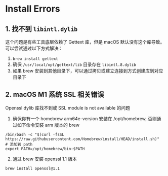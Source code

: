 # Install Errors

## 1. 找不到 `libintl.dylib`

这个问题是有些工具底层依赖了 Gettext 库，但是 macOS 默认没有这个库导致。可以尝试通过以下方式解决：

1. `brew install gettext`
2. 确保 `/usr/local/opt/gettext/lib` 目录存在 `libintl.8.dylib`
3. 如果 brew 安装到其他目录下，可以通过拷贝或建立连接到方式创建库到对应目录下

## 2. macOS M1 系统 SSL 相关错误

Openssl dylib 库找不到或 SSL module is not available 的问题

1. 确保你有一个 homebrew arm64e-version  安装在 /opt/homebrew, 否则通过如下命令安装 arm 版本的 brew

```
/bin/bash -c "$(curl -fsSL https://raw.githubusercontent.com/Homebrew/install/HEAD/install.sh)"
# 添加到 path
export PATH=/opt/homebrew/bin:$PATH
```

2. 通过 brew 安装 openssl 1.1 版本

```
brew install openssl@1.1
```

